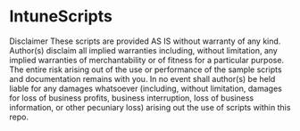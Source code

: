 # IntuneScripts
Disclaimer
These scripts are provided AS IS without warranty of any kind. Author(s) disclaim all implied warranties including, without limitation, any implied warranties of merchantability or of fitness for a particular purpose. The entire risk arising out of the use or performance of the sample scripts and documentation remains with you. In no event shall author(s) be held liable for any damages whatsoever (including, without limitation, damages for loss of business profits, business interruption, loss of business information, or other pecuniary loss) arising out the use of scripts within this repo.
